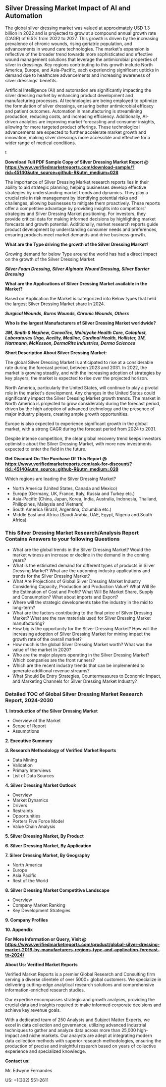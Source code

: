 <h2>Silver Dressing Market Impact of AI and Automation</h2><p>The global silver dressing market was valued at approximately USD 1.3 billion in 2022 and is projected to grow at a compound annual growth rate (CAGR) of 6.5% from 2022 to 2027. This growth is driven by the increasing prevalence of chronic wounds, rising geriatric population, and advancements in wound care technologies. The market's expansion is reflective of the broader trend towards more sophisticated and effective wound management solutions that leverage the antimicrobial properties of silver in dressings. Key regions contributing to this growth include North America, Europe, and Asia-Pacific, each experiencing significant upticks in demand due to healthcare advancements and increasing awareness of silver dressings' benefits.</p><p>Artificial Intelligence (AI) and automation are significantly impacting the silver dressing market by enhancing product development and manufacturing processes. AI technologies are being employed to optimize the formulation of silver dressings, ensuring better antimicrobial efficacy and patient outcomes. Automation in manufacturing is streamlining production, reducing costs, and increasing efficiency. Additionally, AI-driven analytics are improving market forecasting and consumer insights, allowing for more targeted product offerings. These technological advancements are expected to further accelerate market growth and innovation, making silver dressings more accessible and effective for a wider range of medical conditions.</p>t</p><p id="" class=""><strong>Download Full PDF Sample Copy of Silver Dressing Market Report @ <a href="https://www.verifiedmarketreports.com/download-sample/?rid=45140&utm_source=github-R&utm_medium=028" target="_blank">https://www.verifiedmarketreports.com/download-sample/?rid=45140&utm_source=github-R&utm_medium=028</a></strong></p><p>The importance of&nbsp;Silver Dressing Market research reports lies in their ability to aid strategic planning, helping businesses develop effective strategies by understanding market trends and dynamics. They play a crucial role in risk management by identifying potential risks and challenges, allowing businesses to mitigate them proactively. These reports offer a competitive advantage by providing insights into competitors' strategies and Silver Dressing Market positioning. For investors, they provide critical data for making informed decisions by highlighting market forecasts and growth potential. Additionally, market research reports guide product development by understanding consumer needs and preferences, ensuring products meet market demands and drive business growth.</p><p><strong>What are the&nbsp;Type driving the growth of the Silver Dressing Market?</strong></p><p id="" class="">Growing demand for below Type around the world has had a direct impact on the growth of the Silver Dressing Market:</p><em><strong>Silver Foam Dressing, Silver Alginate Wound Dressing, Silver Barrier Dressing</strong></em></p><strong>What are the&nbsp;Applications&nbsp;of Silver Dressing Market available in the Market?</strong></p><p id="" class="">Based on Application the Market is categorized into Below types that held the largest Silver Dressing Market share In 2024.</p><em><strong>Surgical Wounds, Burns Wounds, Chronic Wounds, Others</strong></em></p><strong>Who is the largest Manufacturers of Silver Dressing Market worldwide?</strong></p><p><em><strong>3M, Smith & Nephew, ConvaTec, Molnlycke Health Care, Coloplast, Laboratories Urgo, Acelity, Medline, Cardinal Health, Hollister, 3M, Hartmann, McKesson, DermaRite Industries, Derma Sciences</strong></em></p><p id="" class=""><strong>Short Description About Silver Dressing Market:</strong></p><p>The global Silver Dressing Market is anticipated to rise at a considerable rate during the forecast period, between 2023 and 2031. In 2022, the market is growing steadily, and with the increasing adoption of strategies by key players, the market is expected to rise over the projected horizon.</p><p>North America, particularly the United States, will continue to play a pivotal role in the market's development. Any changes in the United States could significantly impact the Silver Dressing Market growth trends. The market in North America is projected to grow considerably during the forecast period, driven by the high adoption of advanced technology and the presence of major industry players, creating ample growth opportunities.</p><p>Europe is also expected to experience significant growth in the global market, with a strong CAGR during the forecast period from 2024 to 2031.</p><p>Despite intense competition, the clear global recovery trend keeps investors optimistic about the Silver Dressing Market, with more new investments expected to enter the field in the future.</p><p id="" class=""><strong>Get Discount On The Purchase Of This Report @ <a href="https://www.verifiedmarketreports.com/ask-for-discount/?rid=45140&utm_source=github-R&utm_medium=028" target="_blank">https://www.verifiedmarketreports.com/ask-for-discount/?rid=45140&utm_source=github-R&utm_medium=028</a></strong></p>Which regions are leading the Silver Dressing Market?</p><ul><li>North America (United States, Canada and Mexico)</li><li>Europe (Germany, UK, France, Italy, Russia and Turkey etc.)</li><li>Asia-Pacific (China, Japan, Korea, India, Australia, Indonesia, Thailand, Philippines, Malaysia and Vietnam)</li><li>South America (Brazil, Argentina, Columbia etc.)</li><li>Middle East and Africa (Saudi Arabia, UAE, Egypt, Nigeria and South Africa)</li></ul><h3 id="" class="">This Silver Dressing Market Research/Analysis Report Contains Answers to your following Questions</h3><ul><li>What are the global trends in the Silver Dressing Market? Would the market witness an increase or decline in the demand in the coming years?</li><li>What is the estimated demand for different types of products in Silver Dressing Market? What are the upcoming industry applications and trends for the Silver Dressing Market?</li><li>What Are Projections of Global Silver Dressing Market Industry Considering Capacity, Production and Production Value? What Will Be the Estimation of Cost and Profit? What Will Be Market Share, Supply and Consumption? What about imports and Export?</li><li>Where will the strategic developments take the industry in the mid to long-term?</li><li>What are the factors contributing to the final price of Silver Dressing Market? What are the raw materials used for Silver Dressing Market manufacturing?</li><li>How big is the opportunity for the Silver Dressing Market? How will the increasing adoption of Silver Dressing Market for mining impact the growth rate of the overall market?</li><li>How much is the global Silver Dressing Market worth? What was the value of the market In 2020?</li><li>Who are the major players operating in the Silver Dressing Market? Which companies are the front runners?</li><li>Which are the recent industry trends that can be implemented to generate additional revenue streams?</li><li>What Should Be Entry Strategies, Countermeasures to Economic Impact, and Marketing Channels for Silver Dressing Market Industry?</li></ul><h3 id="" class="">Detailed TOC of Global Silver Dressing Market Research Report, 2024-2030</h3><p id="" class=""><strong>1. Introduction of the Silver Dressing Market</strong></p><ul><li>Overview of the Market</li><li>Scope of Report</li><li>Assumptions</li></ul><p id="" class=""><strong>2. Executive Summary</strong></p><p id="" class=""><strong>3. Research Methodology of Verified Market Reports</strong></p><ul><li>Data Mining</li><li>Validation</li><li>Primary Interviews</li><li>List of Data Sources</li></ul><p id="" class=""><strong>4. Silver Dressing Market Outlook</strong></p><ul><li>Overview</li><li>Market Dynamics</li><li>Drivers</li><li>Restraints</li><li>Opportunities</li><li>Porters Five Force Model</li><li>Value Chain Analysis</li></ul><p id="" class=""><strong>5. Silver Dressing Market, By Product</strong></p><p id="" class=""><strong>6. Silver Dressing Market, By Application</strong></p><p id="" class=""><strong>7. Silver Dressing Market, By Geography</strong></p><ul><li>North America</li><li>Europe</li><li>Asia Pacific</li><li>Rest of the World</li></ul><p id="" class=""><strong>8. Silver Dressing Market Competitive Landscape</strong></p><ul><li>Overview</li><li>Company Market Ranking</li><li>Key Development Strategies</li></ul><p id="" class=""><strong>9. Company Profiles</strong></p><p id="" class=""><strong>10. Appendix</strong></p><p id="" class=""><strong>For More Information or Query, Visit @ <a href="https://www.verifiedmarketreports.com/product/global-silver-dressing-market-2019-by-manufacturers-regions-type-and-application-forecast-to-2024/" target="_blank">https://www.verifiedmarketreports.com/product/global-silver-dressing-market-2019-by-manufacturers-regions-type-and-application-forecast-to-2024/</a></strong></p><p id="" class=""><strong>About Us: Verified Market Reports</strong></p><p id="" class="">Verified Market Reports is a premier Global Research and Consulting firm serving a diverse clientele of over 5000+ global customers. We specialize in delivering cutting-edge analytical research solutions and comprehensive information-enriched research studies.</p><p id="" class="">Our expertise encompasses strategic and growth analyses, providing the crucial data and insights required to make informed corporate decisions and achieve key revenue goals.</p><p id="" class="">With a dedicated team of 250 Analysts and Subject Matter Experts, we excel in data collection and governance, utilizing advanced industrial techniques to gather and analyze data across more than 25,000 high-impact and niche markets. Our analysts are adept at integrating modern data collection methods with superior research methodologies, ensuring the production of precise and insightful research based on years of collective experience and specialized knowledge.</p><p id="" class=""><strong>Contact us:</strong></p><p id="" class="">Mr. Edwyne Fernandes</p><p id="" class="">US: +1(302) 551-2611</p>